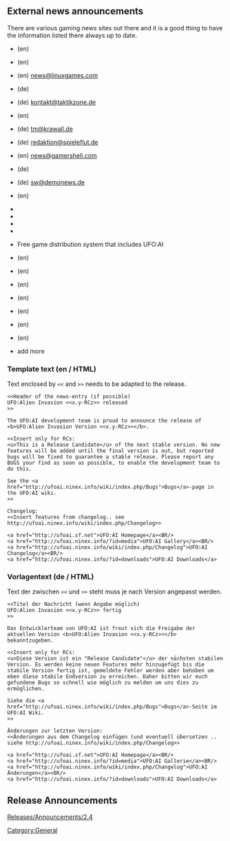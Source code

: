 ## External news announcements

There are various gaming news sites out there and it is a good thing to
have the information listed there always up to date.

- (en)

- (en)

- (en) news@linuxgames.com

- (de)

- (de) kontakt@taktikzone.de

- (en)

- (de) tm@krawall.de

- (de) redaktion@spieleflut.de

- (en) news@gamershell.com

- (de)

- (de) sw@demonews.de

- (en)

-

-

-

-

- Free game distribution system that includes UFO:AI

- (en)

- (en)

- (en)

- (en)

- (en)

- (en)

- (en)

- add more

### Template text (en / HTML)

Text enclosed by `<<` and `>>` needs to be adapted to the release.

    <<Header of the news-entry (if possible)
    UFO:Alien Invasion <<x.y-RCz>> released
    >>

    The UFO:AI development team is proud to announce the release of <b>UFO:Alien Invasion Version <<x.y-RCz>></b>.

    <<Insert only for RCs:
    <u>This is a Release Candidate</u> of the next stable version. No new features will be added until the final version is out, but reported bugs will be fixed to guarantee a stable release. Please report any BUGS your find as soon as possible, to enable the development team to do this.

    See the <a href="http://ufoai.ninex.info/wiki/index.php/Bugs">Bugs</a>-page in the UFO:AI wiki.
    >>

    Changelog:
    <<Insert features from changelog.. see http://ufoai.ninex.info/wiki/index.php/Changelog>>

    <a href="http://ufoai.sf.net">UFO:AI Homepage</a><BR/>
    <a href="http://ufoai.ninex.info/?id=media">UFO:AI Gallery</a><BR/>
    <a href="http://ufoai.ninex.info/wiki/index.php/Changelog">UFO:AI Changelog</a><BR/>
    <a href="http://ufoai.ninex.info/?id=downloads">UFO:AI Downloads</a>

### Vorlagentext (de / HTML)

Text der zwischen `<<` und `>>` steht muss je nach Version angepasst
werden.

    <<Titel der Nachricht (wenn Angabe möglich)
    UFO:Alien Invasion <<x.y-RCz>> fertig
    >>

    Das Entwicklerteam von UFO:AI ist freut sich die Freigabe der aktuellen Version <b>UFO:Alien Invasion <<x.y-RCz>></b> bekanntzugeben.

    <<Insert only for RCs:
    <u>Diese Version ist ein "Release Candidate"</u> der nächsten stabilen Version. Es werden keine neuen Features mehr hinzugefügt bis die stabile Version fertig ist, gemeldete Fehler werden aber behoben um eben diese stabile Endversion zu erreichen. Daher bitten wir euch gefundene Bugs so schnell wie möglich zu melden um uns dies zu ermöglichen.

    Siehe die <a href="http://ufoai.ninex.info/wiki/index.php/Bugs">Bugs</a>-Seite im UFO:AI Wiki.
    >>

    Änderungen zur letzten Version:
    <<Änderungen aus dem Changelog einfügen (und eventuell übersetzen .. siehe http://ufoai.ninex.info/wiki/index.php/Changelog>>

    <a href="http://ufoai.sf.net">UFO:AI Homepage</a><BR/>
    <a href="http://ufoai.ninex.info/?id=media">UFO:AI Gallerie</a><BR/>
    <a href="http://ufoai.ninex.info/wiki/index.php/Changelog">UFO:AI Änderungen</a><BR/>
    <a href="http://ufoai.ninex.info/?id=downloads">UFO:AI Downloads</a>

## Release Announcements

[Releases/Announcements/2.4](Releases/Announcements/2.4 "wikilink")

[Category:General](Category:General "wikilink")